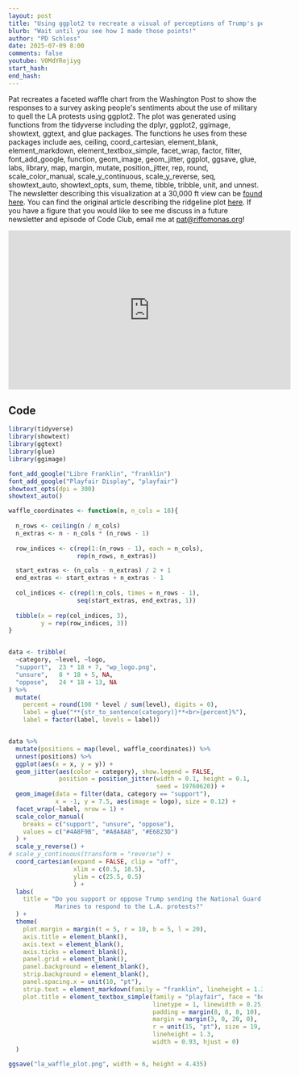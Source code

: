 ```yaml
---
layout: post
title: "Using ggplot2 to recreate a visual of perceptions of Trump's policies in LA from (CC362)"
blurb: "Wait until you see how I made those points!"
author: "PD Schloss"
date: 2025-07-09 8:00
comments: false
youtube: V0MdYRejiyg
start_hash: 
end_hash: 
---
```


Pat recreates a faceted waffle chart from the Washington Post to show the responses to a survey asking people's sentiments about the use of military to quell the LA protests using ggplot2. The plot was generated using functions from the tidyverse including the dplyr, ggplot2, ggimage, showtext, ggtext, and glue packages. The functions he uses from these packages include aes, ceiling, coord_cartesian, element_blank, element_markdown, element_textbox_simple, facet_wrap, factor, filter, font_add_google, function, geom_image, geom_jitter, ggplot, ggsave, glue, labs, library, map, margin, mutate, position_jitter, rep, round, scale_color_manual, scale_y_continuous, scale_y_reverse, seq, showtext_auto, showtext_opts, sum, theme, tibble, tribble, unit, and unnest. The newsletter describing this visualization at a 30,000 ft view can be [found here](https://shop.riffomonas.org/posts/pseudo-waffle-plots-from-la-from-the-washington-post). You can find the original article describing the ridgeline plot [here](https://archive.is/uQlY2). If you have a figure that you would like to see me discuss in a future newsletter and episode of Code Club, email me at pat@riffomonas.org!


<iframe style="margin: 0 auto;display:block;" width="560" height="315" src="https://www.youtube.com/embed/{{ page.youtube }}" frameborder="0" allow="accelerometer; autoplay; encrypted-media; gyroscope; picture-in-picture" allowfullscreen></iframe>


## Code

```R
library(tidyverse)
library(showtext)
library(ggtext)
library(glue)
library(ggimage)

font_add_google("Libre Franklin", "franklin")
font_add_google("Playfair Display", "playfair")
showtext_opts(dpi = 300)
showtext_auto()

waffle_coordinates <- function(n, n_cols = 18){
  
  n_rows <- ceiling(n / n_cols)
  n_extras <- n - n_cols * (n_rows - 1)
  
  row_indices <- c(rep(1:(n_rows - 1), each = n_cols),
                   rep(n_rows, n_extras))

  start_extras <- (n_cols - n_extras) / 2 + 1
  end_extras <- start_extras + n_extras - 1
  
  col_indices <- c(rep(1:n_cols, times = n_rows - 1), 
                   seq(start_extras, end_extras, 1))
                   
  tibble(x = rep(col_indices, 3),
         y = rep(row_indices, 3))
}


data <- tribble(
  ~category, ~level, ~logo,
  "support",  23 * 18 + 7, "wp_logo.png",
  "unsure",   8 * 18 + 5, NA,
  "oppose",   24 * 18 + 13, NA
) %>%
  mutate(
    percent = round(100 * level / sum(level), digits = 0),
    label = glue("**{str_to_sentence(category)}**<br>{percent}%"),
    label = factor(label, levels = label))


data %>%
  mutate(positions = map(level, waffle_coordinates)) %>%
  unnest(positions) %>%
  ggplot(aes(x = x, y = y)) +
  geom_jitter(aes(color = category), show.legend = FALSE,
              position = position_jitter(width = 0.1, height = 0.1,
                                         seed = 19760620)) +
  geom_image(data = filter(data, category == "support"),
             x = -1, y = 7.5, aes(image = logo), size = 0.12) +
  facet_wrap(~label, nrow = 1) +
  scale_color_manual(
    breaks = c("support", "unsure", "oppose"),
    values = c("#4A8F9B", "#A8A8A8", "#E6823D")
  ) +
  scale_y_reverse() +
# scale_y_continuous(transform = "reverse") +
  coord_cartesian(expand = FALSE, clip = "off",
                  xlim = c(0.5, 18.5),
                  ylim = c(25.5, 0.5)
                  ) +
  labs(
    title = "Do you support or oppose Trump sending the National Guard and
             Marines to respond to the L.A. protests?"
  ) +
  theme(
    plot.margin = margin(t = 5, r = 10, b = 5, l = 20),
    axis.title = element_blank(),
    axis.text = element_blank(),
    axis.ticks = element_blank(),
    panel.grid = element_blank(),
    panel.background = element_blank(),
    strip.background = element_blank(),
    panel.spacing.x = unit(10, "pt"),
    strip.text = element_markdown(family = "franklin", lineheight = 1.3),
    plot.title = element_textbox_simple(family = "playfair", face = "bold",
                                        linetype = 1, linewidth = 0.25,
                                        padding = margin(8, 8, 8, 10),
                                        margin = margin(3, 0, 20, 0),
                                        r = unit(15, "pt"), size = 19,
                                        lineheight = 1.3,
                                        width = 0.93, hjust = 0)
  )

ggsave("la_waffle_plot.png", width = 6, height = 4.435)
```
